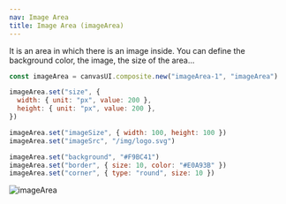 ```yaml
---
nav: Image Area
title: Image Area (imageArea)
---
```


It is an area in which there is an image inside. You can define the background color, the image, the size of the area...

```javascript
const imageArea = canvasUI.composite.new("imageArea-1", "imageArea")

imageArea.set("size", {
  width: { unit: "px", value: 200 },
  height: { unit: "px", value: 200 },
})

imageArea.set("imageSize", { width: 100, height: 100 })
imageArea.set("imageSrc", "/img/logo.svg")

imageArea.set("background", "#F9BC41")
imageArea.set("border", { size: 10, color: "#E0A93B" })
imageArea.set("corner", { type: "round", size: 10 })
```

![imageArea](/canvas-user-interface/docs/elements/composites/image-area.svg)
